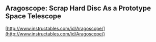 ## Aragoscope: Scrap Hard Disc As a Prototype Space Telescope
  
  [http://www.instructables.com/id/Aragoscope/](http://www.instructables.com/id/Aragoscope/)